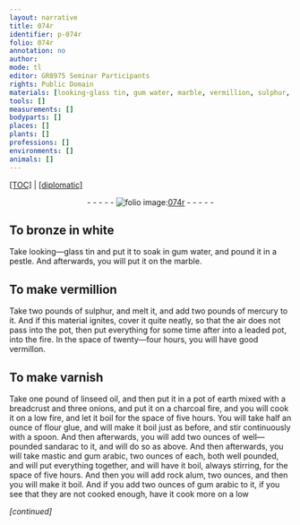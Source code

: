 ```yaml
---
layout: narrative
title: 074r
identifier: p-074r
folio: 074r
annotation: no
author:
mode: tl
editor: GR8975 Seminar Participants
rights: Public Domain
materials: [looking-glass tin, gum water, marble, vermillion, sulphur, mercury, leaded, vermillon, linseed oil, earth, bread, onions, charcoal, flour glue, sandarac, mastic, gum arabic, rock alum]
tools: []
measurements: []
bodyparts: []
places: []
plants: []
professions: []
environments: []
animals: []
---
```


<p><a href="{{ site.baseurl }}/translation/">[TOC]</a> | <a href="{{ site.baseurl }}/texts/p-074r_tc/">[diplomatic]</a></p><div class="folio" align="center">- - - - - <a href="http://gallica.bnf.fr/ark:/12148/btv1b10500001g/f153.image" target="_blank"><img src="https://cu-mkp.github.io/2017-workshop-edition/assets/photo-icon.png" alt="folio image: " style="display:inline-block; margin-bottom:-3px;"/>074r</a> - - - - - </div>  
  

## To bronze in white

 
Take <span class="m">looking—glass tin</span> and put it to soak in <span class="m">gum water</span>, and pound it in a pestle. And afterwards, you will put it on the <span class="m">marble</span>.
 
 
  

## To make <span class="m">vermillion</span>

 
Take two pounds of <span class="m">sulphur</span>, and melt it, and add two pounds of <span class="add"><span class="m">mercury</span></span> to it. And if this material ignites, cover it quite neatly, so that the air does not pass into the pot, then put everything for some time after into a <span class="m">leaded</span> pot, into the fire. In the space of twenty—four hours, you will have good <span class="m">vermillon</span>. 
 
 
  

## To make varnish

 
Take one pound of <span class="m">linseed oil</span>, and then put it in a pot of <span class="m">earth</span> mixed with a <span class="m">bread</span>crust and three <span class="m">onions</span>, and put it on a <span class="m">charcoal</span> fire, and you will cook it on a low fire, and let it boil for the space of five hours. You will take half an ounce of <span class="m">flour glue</span>, and will make it boil just as before, and stir continuously with a spoon. And then afterwards, you will add two ounces of well—pounded <span class="m">sandarac</span> to it, and will do so as above. And then afterwards, you will take <span class="m">mastic</span> and <span class="m"><span class="sup">gum </span>arabic</span>, two ounces of each, both well pounded, and will put everything together, and will have it boil, always stirring, for the space of five hours. And then you will add <span class="m">rock alum</span>, two ounces, and then you will make it boil. And if you add two ounces of <span class="m"><span class="sup">gum </span>arabic</span> to it, if you see that they are not cooked enough, have it cook more on a low
 
*[continued]*
 
